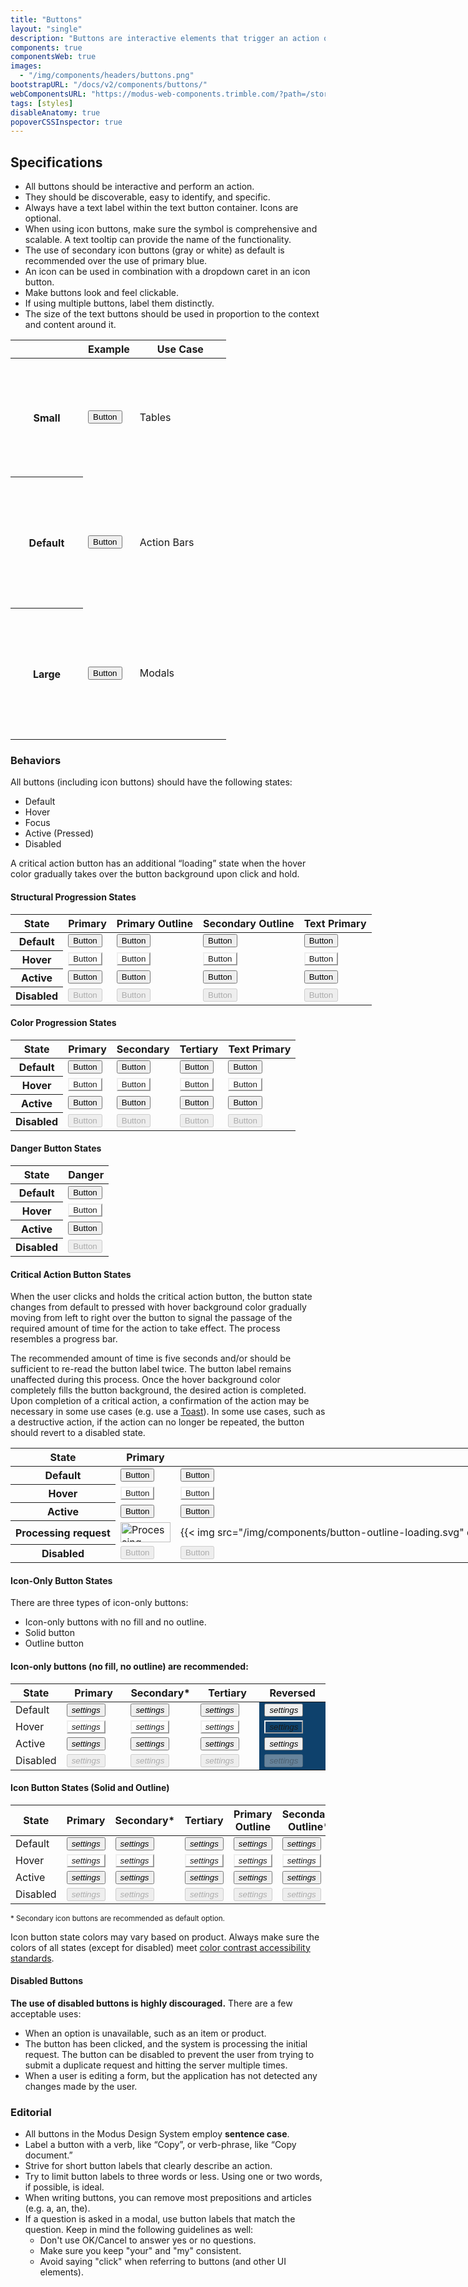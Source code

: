 ```yaml
---
title: "Buttons"
layout: "single"
description: "Buttons are interactive elements that trigger an action or an event."
components: true
componentsWeb: true
images:
  - "/img/components/headers/buttons.png"
bootstrapURL: "/docs/v2/components/buttons/"
webComponentsURL: "https://modus-web-components.trimble.com/?path=/story/components-button--default"
tags: [styles]
disableAnatomy: true
popoverCSSInspector: true
---
```


## Specifications

- All buttons should be interactive and perform an action.
- They should be discoverable, easy to identify, and specific.
- Always have a text label within the text button container. Icons are optional.
- When using icon buttons, make sure the symbol is comprehensive and scalable. A text tooltip can provide the name of the functionality.
- The use of secondary icon buttons (gray or white) as default is recommended over the use of primary blue.
- An icon can be used in combination with a dropdown caret in an icon button.
- Make buttons look and feel clickable.
- If using multiple buttons, label them distinctly.
- The size of the text buttons should be used in proportion to the context and content around it.

<table class="table table-bordered">
  <thead class="thead-light">
    <tr>
      <th width="100"></th>
      <th>Example</th>
      <th width="130">Use Case</th>
    </tr>
  </thead>
  <tbody>
    <tr height="190">
      <th scope="row">Small</th>
      <td class="align-middle">
        <button
          type="button"
          class="btn btn-sm btn-primary pe-none"
          data-bs-placement="right"
          data-bs-toggle="popover"
          data-bs-custom-class="popover-css-inspector"
          data-css-inspector-show="padding"
          data-bs-container="td">
          Button
        </button>
      </td>
      <td>Tables</td>
    </tr>
    <tr height="210">
      <th scope="row">Default</th>
      <td class="align-middle">
        <button
          type="button"
          class="btn btn-primary pe-none"
          data-bs-placement="right"
          data-bs-toggle="popover"
          data-bs-custom-class="popover-css-inspector"
          data-css-inspector-show="padding"
          data-bs-container="td">
          Button
        </button>
      </td>
      <td>Action Bars</td>
    </tr>
    <tr height="210">
      <th scope="row">Large</th>
      <td class="align-middle">
        <button
          type="button"
          class="btn btn-lg btn-primary pe-none"
          data-bs-placement="right"
          data-bs-toggle="popover"
          data-bs-custom-class="popover-css-inspector"
          data-css-inspector-show="padding"
          data-bs-boundary="td"
          data-bs-container="td">
          Button
        </button>
      </td>
      <td>Modals</td>
    </tr>
  </tbody>
</table>

### Behaviors

All buttons (including icon buttons) should have the following states:

- Default
- Hover
- Focus
- Active (Pressed)
- Disabled

A critical action button has an additional “loading” state when the hover color gradually takes over the button background upon click and hold.

#### Structural Progression States

<table class="table table-bordered" style="width: max-content">
      <thead class="thead-light">
        <tr>
          <th>State</th>
          <th>Primary</th>
          <th>Primary Outline</th>
          <th>Secondary Outline</th>
          <th>Text Primary</th>
        </tr>
      </thead>
      <tbody>
        <tr>
          <th scope="row">Default</th>
          <td class="py-2">
            <button class="btn btn-primary" type="button">Button</button>
          </td>
          <td class="py-2">
            <button class="btn btn-outline-primary" type="button">Button</button>
          </td>
          <td class="py-2">
            <button class="btn btn-outline-secondary" type="button">Button</button>
          </td>
          <td class="py-2">
            <button class="btn btn-text-primary" type="button">Button</button>
          </td>
        </tr>
        <tr>
          <th scope="row">Hover</th>
          <td class="py-2"><button class="btn hover btn-primary" type="button">Button</button></td>
          <td class="py-2"><button class="btn hover btn-outline-primary" type="button">Button</button></td>
          <td class="py-2"><button class="btn hover btn-outline-secondary" type="button">Button</button></td>
          <td class="py-2"><button class="btn hover btn-text-primary" type="button">Button</button></td>
        </tr>
        <tr hidden>
          <th scope="row">Focus</th>
          <td class="py-2"><button class="btn focus-visible btn-primary" type="button">Button</button></td>
          <td class="py-2"><button class="btn focus-visible btn-outline-primary" type="button">Button</button></td>
          <td class="py-2"><button class="btn focus-visible btn-outline-secondary" type="button">Button</button></td>
          <td class="py-2"><button class="btn focus-visible btn-text-primary" type="button">Button</button></td>
        </tr>
        <tr>
          <th scope="row">Active</th>
          <td class="py-2">
            <button class="btn active btn-primary" data-bs-toggle="button" type="button">Button</button>
          </td>
          <td class="py-2">
            <button class="btn active btn-outline-primary" data-bs-toggle="button" type="button">Button</button>
          </td>
          <td class="py-2">
            <button class="btn active btn-outline-secondary" data-bs-toggle="button" type="button">Button</button>
          </td>
          <td class="py-2">
            <button class="btn active btn-text-primary" data-bs-toggle="button" type="button">Button</button>
          </td>
        </tr>
        <tr>
          <th scope="row">Disabled</th>
          <td class="py-2"><button disabled class="btn btn-primary disabled" type="button" aria-disabled="true">Button</button></td>
          <td class="py-2"><button disabled class="btn btn-outline-primary disabled" type="button" aria-disabled="true">Button</button></td>
          <td class="py-2"><button disabled class="btn btn-outline-secondary disabled" type="button" aria-disabled="true">Button</button></td>
          <td class="py-2"><button disabled class="btn btn-text-primary disabled" type="button" aria-disabled="true">Button</button></td>
        </tr>
      </tbody>
</table>

#### Color Progression States

<table class="table table-bordered" style="width: max-content">
      <thead class="thead-light">
        <tr>
          <th>State</th>
          <th>Primary</th>
          <th>Secondary</th>
          <th>Tertiary</th>
          <th>Text Primary</th>
        </tr>
      </thead>
      <tbody>
        <tr>
          <th scope="row">Default</th>
          <td class="py-2">
            <button class="btn btn-primary pe-none" type="button">Button</button>
          </td>
          <td class="py-2">
            <button class="btn btn-secondary pe-none" type="button">Button</button>
          </td>
          <td class="py-2">
            <button class="btn btn-tertiary pe-none" type="button">Button</button>
          </td>
          <td class="py-2">
            <button class="btn btn-text-primary pe-none" type="button">Button</button>
          </td>
        </tr>
        <tr>
          <th scope="row">Hover</th>
          <td class="py-2"><button class="btn hover btn-primary pe-none" type="button">Button</button></td>
          <td class="py-2"><button class="btn hover btn-secondary pe-none" type="button">Button</button></td>
          <td class="py-2"><button class="btn hover btn-tertiary pe-none" type="button">Button</button></td>
          <td class="py-2"><button class="btn hover btn-text-primary pe-none" type="button">Button</button></td>
        </tr>
        <tr hidden class="d-none">
          <th scope="row">Focus</th>
          <td class="py-2"><button class="btn focus-visible btn-primary pe-none" type="button">Button</button></td>
          <td class="py-2"><button class="btn focus-visible btn-secondary pe-none" type="button">Button</button></td>
          <td class="py-2"><button class="btn focus-visible btn-tertiary pe-none" type="button">Button</button></td>
          <td class="py-2"><button class="btn focus-visible btn-text-primary pe-none" type="button">Button</button></td>
        </tr>
        <tr>
          <th scope="row">Active</th>
          <td class="py-2">
            <button class="btn display-active active btn-primary pe-none" data-bs-toggle="button" type="button">Button</button>
          </td>
          <td class="py-2">
            <button class="btn display-active active btn-secondary pe-none" data-bs-toggle="button" type="button">Button</button>
          </td>
          <td class="py-2">
            <button class="btn display-active active btn-tertiary pe-none" data-bs-toggle="button" type="button">Button</button>
          </td>
          <td class="py-2">
            <button class="btn display-active active btn-text-primary pe-none" data-bs-toggle="button" type="button">Button</button>
          </td>
        </tr>
        <tr>
          <th scope="row">Disabled</th>
          <td class="py-2"><button disabled class="btn btn-primary disabled" type="button" aria-disabled="true">Button</button></td>
          <td class="py-2"><button disabled class="btn btn-secondary disabled" type="button" aria-disabled="true">Button</button></td>
          <td class="py-2"><button disabled class="btn btn-tertiary disabled" type="button" aria-disabled="true">Button</button></td>
          <td class="py-2"><button disabled class="btn btn-text-primary disabled" type="button" aria-disabled="true">Button</button></td>
        </tr>
      </tbody>
</table>

<script>
  const buttons = document.querySelectorAll('.focus');
  buttons.forEach(button => button.focus());
</script>
<style>
.btn.focus-visible {
  color: var(--bs-btn-hover-color);
  background-color: var(--bs-btn-hover-bg);
  border-color: var(--bs-btn-hover-border-color);
  outline: 0;
  box-shadow: var(--bs-btn-focus-box-shadow);
}
.btn.hover {
  color: var(--bs-btn-hover-color);
  background-color: var(--bs-btn-hover-bg);
  border-color: var(--bs-btn-hover-border-color);
}
</style>

#### Danger Button States

<table class="table table-bordered" style="width: max-content">
      <thead class="thead-light">
        <tr>
          <th>State</th>
          <th>Danger</th>
        </tr>
      </thead>
      <tbody>
        <tr>
          <th scope="row">Default</th>
          <td>
            <button class="btn btn-danger" type="button">Button</button>
          </td>
        </tr>
        <tr>
          <th scope="row">Hover</th>
          <td><button class="btn hover btn-danger" type="button">Button</button></td>
        </tr>
        <tr>
          <th scope="row">Active</th>
          <td>
            <button class="btn display-active btn-danger" type="button">Button</button>
          </td>
        </tr>
        <tr>
          <th scope="row">Disabled</th>
          <td><button disabled class="btn btn-danger" type="button">Button</button></td>
        </tr>
      </tbody>
</table>

#### Critical Action Button States

When the user clicks and holds the critical action button, the button state changes from default to pressed with hover background color gradually moving from left to right over the button to signal the passage of the required amount of time for the action to take effect. The process resembles a progress bar.

The recommended amount of time is five seconds and/or should be sufficient to re-read the button label twice. The button label remains unaffected during this process. Once the hover background color completely fills the button background, the desired action is completed. Upon completion of a critical action, a confirmation of the action may be necessary in some use cases (e.g. use a [Toast](/components/web/toasts/)). In some use cases, such as a destructive action, if the action can no longer be repeated, the button should revert to a disabled state.

<table class="table table-bordered" style="width: max-content">
  <thead class="thead-light">
    <tr>
      <th>State</th>
      <th>Primary</th>
      <th>Dark Outline</th>
      <th>Danger</th>
    </tr>
  </thead>
  <tbody>
    <tr>
      <th scope="row">Default</th>
      <td>
        <button class="btn btn-primary" type="button">Button</button>
      </td>
      <td>
        <button class="btn btn-outline-dark" type="button">Button</button>
      </td>
      <td>
        <button class="btn btn-danger" type="button">Button</button>
      </td>
    </tr>
    <tr>
      <th scope="row">Hover</th>
      <td><button class="btn hover btn-primary" type="button">Button</button></td>
      <td><button class="btn hover btn-outline-dark" type="button">Button</button></td>
      <td><button class="btn hover btn-danger" type="button">Button</button></td>
    </tr>
    <tr>
      <th scope="row">Active</th>
      <td>
        <button class="btn display-active btn-primary" type="button">Button</button>
      </td>
      <td>
        <button class="btn display-active btn-outline-dark" type="button">Button</button>
      </td>
      <td>
        <button class="btn display-active btn-danger" type="button">Button</button>
      </td>
    </tr>
        <tr>
      <th scope="row">Processing request</th>
      <td>
        <img src="/img/components/button-primary-loading.svg" width="80" height="32" alt="Processing" class="rounded">
      </td>
      <td>
        {{< img src="/img/components/button-outline-loading.svg" dark="/img/components/button-outline-loading-dark.svg" class="mb-0 rounded" width="80" height="32" alt="Processing" loading="auto" >}}
      </td>
      <td>
        <img src="/img/components/button-danger-loading.svg" width="80" height="32" alt="Processing" class="rounded">
      </td>
    </tr>
    <tr>
      <th scope="row">Disabled</th>
      <td><button disabled class="btn btn-primary" type="button">Button</button></td>
      <td><button disabled class="btn btn-outline-dark" type="button">Button</button></td>
      <td><button disabled class="btn btn-danger" type="button">Button</button></td>
    </tr>
  </tbody>
</table>

#### Icon-Only Button States

There are three types of icon-only buttons:

- Icon-only buttons with no fill and no outline.
- Solid button
- Outline button

#### Icon-only buttons (no fill, no outline) are recommended:

<table class="table table-bordered">
  <thead>
    <tr>
      <th style="width:12%">State</th>
      <th style="width:22%">Primary</th>
      <th style="width:22%">Secondary*</th>
      <th style="width:22%">Tertiary</th>
      <th style="width:22%">Reversed</th>
    </tr>
  </thead>
  <tbody>
    <tr>
      <td style="width:12%">Default</td>
      <td style="width:22%"><button type="button" class="btn btn-icon-only text-primary pe-none"><i class="modus-icons notranslate" aria-hidden="true">settings</i></td>
      <td style="width:22%"><button type="button" class="btn btn-icon-only btn-text-secondary pe-none"><i class="modus-icons notranslate" aria-hidden="true">settings</i></td>
      <td style="width:22%"><button type="button" class="btn btn-icon-only btn-text-tertiary pe-none"><i class="modus-icons notranslate" aria-hidden="true">settings</i></td>
      <td style="background-color:#0e416c"><button type="button" class="btn btn-icon-only text-white pe-none"><i class="modus-icons notranslate" aria-hidden="true">settings</i></td>
    </tr>
    <tr>
      <td>Hover</td>
      <td><button type="button" class="btn btn-icon-only text-primary pe-none hover"><i class="modus-icons notranslate" aria-hidden="true">settings</i></td>
      <td><button type="button" class="btn btn-icon-only btn-text-secondary pe-none hover"><i class="modus-icons notranslate" aria-hidden="true">settings</i></td>
      <td><button type="button" class="btn btn-icon-only text-tertiary pe-none hover"><i class="modus-icons notranslate" aria-hidden="true">settings</i></td>
      <td style="background-color:#0e416c"><button type="button" class="btn btn-icon-only text-white pe-none hover"><i class="modus-icons notranslate" aria-hidden="true">settings</i></td>
    </tr>
    <tr hidden>
      <td>Focus</td>
      <td><button type="button" class="btn btn-icon-only text-primary pe-none focus-visible"><i class="modus-icons notranslate" aria-hidden="true">settings</i></td>
      <td><button type="button" class="btn btn-icon-only btn-text-secondary pe-none focus-visible"><i class="modus-icons notranslate" aria-hidden="true">settings</i></td>
      <td><button type="button" class="btn btn-icon-only text-tertiary pe-none focus-visible"><i class="modus-icons notranslate" aria-hidden="true">settings</i></td>
      <td style="background-color:#0e416c"><button type="button" class="btn btn-icon-only text-white pe-none focus-visible"><i class="modus-icons notranslate" aria-hidden="true">settings</i></td>
    </tr>
    <tr>
      <td>Active</td>
      <td><button type="button" class="btn btn-icon-only text-primary pe-none active"><i class="modus-icons notranslate" aria-hidden="true">settings</i></td>
      <td><button type="button" class="btn btn-icon-only btn-text-secondary pe-none active"><i class="modus-icons notranslate" aria-hidden="true">settings</i></td>
      <td><button type="button" class="btn btn-icon-only btn-text-tertiary pe-none active"><i class="modus-icons notranslate" aria-hidden="true">settings</i></td>
      <td style="background-color:#0e416c"><button type="button" class="btn btn-icon-only text-white pe-none active"><i class="modus-icons notranslate" aria-hidden="true">settings</i></td>
    </tr>
    <tr>
      <td>Disabled</td>
      <td><button type="button" disabled class="btn btn-icon-only text-primary pe-none"><i class="modus-icons notranslate" aria-hidden="true">settings</i></td>
      <td><button type="button" disabled class="btn btn-icon-only btn-text-secondary pe-none"><i class="modus-icons notranslate" aria-hidden="true">settings</i></td>
      <td><button type="button" disabled class="btn btn-icon-only btn-text-tertiary pe-none"><i class="modus-icons notranslate" aria-hidden="true">settings</i></td>
      <td style="background-color:#0e416c"><button type="button" disabled class="btn btn-icon-only text-white pe-none"><i class="modus-icons notranslate" aria-hidden="true">settings</i></td>
    </tr>
  </tbody>
</table>

#### Icon Button States (Solid and Outline)

<table class="table table-bordered">
  <thead>
    <tr>
      <th style="width:10%">State</th>
      <th style="width:16%">Primary</th>
      <th style="width:16%">Secondary*</th>
      <th style="width:16%">Tertiary</th>
      <th style="width:16%">Primary Outline</th>
      <th style="width:16%">Secondary Outline*</th>
    </tr>
  </thead>
  <tbody>
    <tr>
      <td>Default</td>
      <td><button type="button" class="btn btn-icon-only btn-primary pe-none"><i class="modus-icons notranslate" aria-hidden="true">settings</i></button></td>
      <td><button type="button" class="btn btn-icon-only btn-secondary pe-none"><i class="modus-icons notranslate" aria-hidden="true">settings</i></button></td>
      <td><button type="button" class="btn btn-icon-only btn-tertiary pe-none"><i class="modus-icons notranslate" aria-hidden="true">settings</i></button></td>
      <td><button type="button" class="btn btn-icon-only btn-outline-primary pe-none"><i class="modus-icons notranslate" aria-hidden="true">settings</i></button></td>
      <td><button type="button" class="btn btn-icon-only btn-outline-secondary pe-none"><i class="modus-icons notranslate" aria-hidden="true">settings</i></button></td>
    </tr>
    <tr>
      <td>Hover</td>
      <td><button type="button" class="btn btn-icon-only btn-primary pe-none hover"><i class="modus-icons notranslate" aria-hidden="true">settings</i></button></td>
      <td><button type="button" class="btn btn-icon-only btn-secondary pe-none hover"><i class="modus-icons notranslate" aria-hidden="true">settings</i></button></td>
      <td><button type="button" class="btn btn-icon-only btn-tertiary pe-none hover"><i class="modus-icons notranslate" aria-hidden="true">settings</i></button></td>
      <td><button type="button" class="btn btn-icon-only btn-outline-primary pe-none hover"><i class="modus-icons notranslate" aria-hidden="true">settings</i></button></td>
      <td><button type="button" class="btn btn-icon-only btn-outline-secondary pe-none hover"><i class="modus-icons notranslate" aria-hidden="true">settings</i></button></td>
    </tr>
    <tr hidden>
      <td>Focus</td>
      <td><button type="button" class="btn btn-icon-only btn-primary pe-none focus-visible"><i class="modus-icons notranslate" aria-hidden="true">settings</i></button></td>
      <td><button type="button" class="btn btn-icon-only btn-secondary pe-none focus-visible"><i class="modus-icons notranslate" aria-hidden="true">settings</i></button></td>
      <td><button type="button" class="btn btn-icon-only btn-tertiary pe-none focus-visible"><i class="modus-icons notranslate" aria-hidden="true">settings</i></button></td>
      <td><button type="button" class="btn btn-icon-only btn-outline-primary pe-none focus-visible"><i class="modus-icons notranslate" aria-hidden="true">settings</i></button></td>
      <td><button type="button" class="btn btn-icon-only btn-outline-secondary pe-none focus-visible"><i class="modus-icons notranslate" aria-hidden="true">settings</i></button></td>
    </tr>
    <tr>
      <td>Active</td>
      <td><button type="button" class="btn btn-icon-only btn-primary pe-none active"><i class="modus-icons notranslate" aria-hidden="true">settings</i></button></td>
      <td><button type="button" class="btn btn-icon-only btn-secondary pe-none active"><i class="modus-icons notranslate" aria-hidden="true">settings</i></button></td>
      <td><button type="button" class="btn btn-icon-only btn-tertiary pe-none active"><i class="modus-icons notranslate" aria-hidden="true">settings</i></button></td>
      <td><button type="button" class="btn btn-icon-only btn-outline-primary pe-none active"><i class="modus-icons notranslate" aria-hidden="true">settings</i></button></td>
      <td><button type="button" class="btn btn-icon-only btn-outline-secondary pe-none active"><i class="modus-icons notranslate" aria-hidden="true">settings</i></button></td>
    </tr>
    <tr>
      <td>Disabled</td>
      <td><button type="button" disabled class="btn btn-icon-only btn-primary pe-none"><i class="modus-icons notranslate" aria-hidden="true">settings</i></button></td>
      <td><button type="button" disabled class="btn btn-icon-only btn-secondary pe-none"><i class="modus-icons notranslate" aria-hidden="true">settings</i></button></td>
      <td><button type="button" disabled class="btn btn-icon-only btn-tertiary pe-none"><i class="modus-icons notranslate" aria-hidden="true">settings</i></button></td>
      <td><button type="button" disabled class="btn btn-icon-only btn-outline-primary pe-none"><i class="modus-icons notranslate" aria-hidden="true">settings</i></button></td>
      <td><button type="button" disabled class="btn btn-icon-only btn-outline-secondary pe-none"><i class="modus-icons notranslate" aria-hidden="true">settings</i></button></td>
    </tr>
  </tbody>
</table>

<small>\* Secondary icon buttons are recommended as default option.</small>

Icon button state colors may vary based on product. Always make sure the colors of all states (except for disabled) meet [color contrast accessibility standards](/foundations/accessibility/).

#### Disabled Buttons

**The use of disabled buttons is highly discouraged.** There are a few acceptable uses:

- When an option is unavailable, such as an item or product.
- The button has been clicked, and the system is processing the initial request. The button can be disabled to prevent the user from trying to submit a duplicate request and hitting the server multiple times.
- When a user is editing a form, but the application has not detected any changes made by the user.


### Editorial

- All buttons in the Modus Design System employ **sentence case**.
- Label a button with a verb, like “Copy”, or verb-phrase, like “Copy document.”
- Strive for short button labels that clearly describe an action.
- Try to limit button labels to three words or less. Using one or two words, if possible, is ideal.
- When writing buttons, you can remove most prepositions and articles (e.g. a, an, the).
- If a question is asked in a modal, use button labels that match the question. Keep in mind the following guidelines as well:
  - Don't use OK/Cancel to answer yes or no questions.
  - Make sure you keep "your" and "my" consistent.
  - Avoid saying "click" when referring to buttons (and other UI elements).

<script>
const popperDiv = document.querySelectorAll('.popover-css-inspector');
popperDiv.forEach(div => {
  div.removeAttribute('id');
  div.setAttribute('data-popper-placement', 'right');
});
</script>
